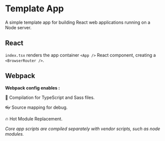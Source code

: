 # Template App

A simple template app for building React web applications running on a Node server.



## React

```index.tsx``` renders the app container ```<App />``` React component, creating a ```<BrowserRouter />```.


## Webpack

**Webpack config enables :**

🚀   Compilation for TypeScript and Sass files.

👓   Source mapping for debug.

🔥    Hot Module Replacement.

*Core app scripts are compiled separately with vendor scripts, such as node modules.*


